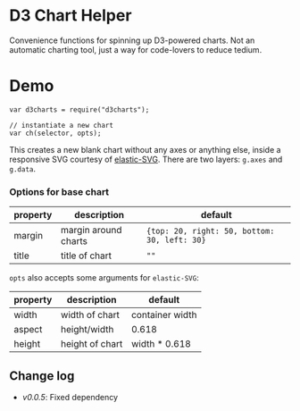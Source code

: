 D3 Chart Helper
========

Convenience functions for spinning up D3-powered charts. Not an automatic charting tool, just a way for code-lovers to reduce tedium.

# Demo

	var d3charts = require("d3charts");

	// instantiate a new chart
	var ch(selector, opts);

This creates a new blank chart without any axes or anything else, inside a responsive SVG courtesy of [elastic-SVG](https://github.com/TimeMagazine/elastic-svg). There are two layers: `g.axes` and `g.data`.

### Options for base chart

|property|description|default|
|--------|-------|-----------|
|margin  |margin around charts|`{top: 20, right: 50, bottom: 30, left: 30}`|
|title   |title of chart|`""`|

`opts` also accepts some arguments for `elastic-SVG`:

|property|description|default|
|--------|-------|-----------|
| width   |width of chart|container width|
| aspect  |height/width|0.618|
| height  |height of chart|width * 0.618|

## Change log
+ *v0.0.5*: Fixed dependency